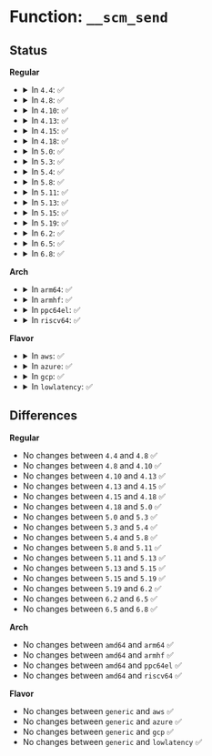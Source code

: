 # Function: <code>__scm_send</code>

## Status
<b>Regular</b>
<ul>
<li>
<details>
<summary>In <code>4.4</code>: ✅</summary>

```c
int __scm_send(struct socket *sock, struct msghdr *msg, struct scm_cookie *p);
```

**Collision:** Unique Global

**Inline:** No

**Transformation:** False

**Instances:**

```
In net/core/scm.c (ffffffff8170e690)
Location: net/core/scm.c:133
Inline: False
Direct callers:
  - net/netlink/af_netlink.c:netlink_sendmsg
  - net/unix/af_unix.c:maybe_init_creds
  - net/unix/af_unix.c:unix_stream_sendmsg
  - net/unix/af_unix.c:unix_dgram_sendmsg
```
**Symbols:**

```
ffffffff8170e690-ffffffff8170ea90: __scm_send (STB_GLOBAL)
```
</details>
</li>
<li>
<details>
<summary>In <code>4.8</code>: ✅</summary>

```c
int __scm_send(struct socket *sock, struct msghdr *msg, struct scm_cookie *p);
```

**Collision:** Unique Global

**Inline:** No

**Transformation:** False

**Instances:**

```
In net/core/scm.c (ffffffff81775e30)
Location: net/core/scm.c:133
Inline: False
Direct callers:
  - net/netlink/af_netlink.c:netlink_sendmsg
  - net/unix/af_unix.c:unix_stream_sendmsg
  - net/unix/af_unix.c:unix_dgram_sendmsg
  - net/unix/af_unix.c:maybe_init_creds
```
**Symbols:**

```
ffffffff81775e30-ffffffff81776236: __scm_send (STB_GLOBAL)
```
</details>
</li>
<li>
<details>
<summary>In <code>4.10</code>: ✅</summary>

```c
int __scm_send(struct socket *sock, struct msghdr *msg, struct scm_cookie *p);
```

**Collision:** Unique Global

**Inline:** No

**Transformation:** False

**Instances:**

```
In net/core/scm.c (ffffffff817a30b0)
Location: net/core/scm.c:133
Inline: False
Direct callers:
  - net/netlink/af_netlink.c:netlink_sendmsg
  - net/unix/af_unix.c:unix_stream_sendmsg
  - net/unix/af_unix.c:unix_dgram_sendmsg
  - net/unix/af_unix.c:maybe_init_creds
```
**Symbols:**

```
ffffffff817a30b0-ffffffff817a34b6: __scm_send (STB_GLOBAL)
```
</details>
</li>
<li>
<details>
<summary>In <code>4.13</code>: ✅</summary>

```c
int __scm_send(struct socket *sock, struct msghdr *msg, struct scm_cookie *p);
```

**Collision:** Unique Global

**Inline:** No

**Transformation:** False

**Instances:**

```
In net/core/scm.c (ffffffff817c1200)
Location: net/core/scm.c:134
Inline: False
Direct callers:
  - net/netlink/af_netlink.c:netlink_sendmsg
  - net/unix/af_unix.c:unix_stream_sendmsg
  - net/unix/af_unix.c:unix_dgram_sendmsg
  - net/unix/af_unix.c:maybe_init_creds
```
**Symbols:**

```
ffffffff817c1200-ffffffff817c15f2: __scm_send (STB_GLOBAL)
```
</details>
</li>
<li>
<details>
<summary>In <code>4.15</code>: ✅</summary>

```c
int __scm_send(struct socket *sock, struct msghdr *msg, struct scm_cookie *p);
```

**Collision:** Unique Global

**Inline:** No

**Transformation:** False

**Instances:**

```
In net/core/scm.c (ffffffff8183ac20)
Location: net/core/scm.c:134
Inline: False
Direct callers:
  - net/netlink/af_netlink.c:netlink_sendmsg
  - net/unix/af_unix.c:unix_stream_sendmsg
  - net/unix/af_unix.c:unix_dgram_sendmsg
  - net/unix/af_unix.c:maybe_init_creds
```
**Symbols:**

```
ffffffff8183ac20-ffffffff8183b005: __scm_send (STB_GLOBAL)
```
</details>
</li>
<li>
<details>
<summary>In <code>4.18</code>: ✅</summary>

```c
int __scm_send(struct socket *sock, struct msghdr *msg, struct scm_cookie *p);
```

**Collision:** Unique Global

**Inline:** No

**Transformation:** False

**Instances:**

```
In net/core/scm.c (ffffffff81885360)
Location: net/core/scm.c:134
Inline: False
Direct callers:
  - net/netlink/af_netlink.c:netlink_sendmsg
  - net/unix/af_unix.c:unix_stream_sendmsg
  - net/unix/af_unix.c:unix_dgram_sendmsg
  - net/unix/af_unix.c:maybe_init_creds
```
**Symbols:**

```
ffffffff81885360-ffffffff81885736: __scm_send (STB_GLOBAL)
```
</details>
</li>
<li>
<details>
<summary>In <code>5.0</code>: ✅</summary>

```c
int __scm_send(struct socket *sock, struct msghdr *msg, struct scm_cookie *p);
```

**Collision:** Unique Global

**Inline:** No

**Transformation:** False

**Instances:**

```
In net/core/scm.c (ffffffff818a5a90)
Location: net/core/scm.c:134
Inline: False
Direct callers:
  - net/netlink/af_netlink.c:netlink_sendmsg
  - net/unix/af_unix.c:unix_stream_sendmsg
  - net/unix/af_unix.c:unix_dgram_sendmsg
  - net/unix/af_unix.c:maybe_init_creds
```
**Symbols:**

```
ffffffff818a5a90-ffffffff818a5e6c: __scm_send (STB_GLOBAL)
```
</details>
</li>
<li>
<details>
<summary>In <code>5.3</code>: ✅</summary>

```c
int __scm_send(struct socket *sock, struct msghdr *msg, struct scm_cookie *p);
```

**Collision:** Unique Global

**Inline:** No

**Transformation:** False

**Instances:**

```
In net/core/scm.c (ffffffff818f0de0)
Location: net/core/scm.c:131
Inline: False
Direct callers:
  - net/netlink/af_netlink.c:netlink_sendmsg
  - net/unix/af_unix.c:unix_stream_sendmsg
  - net/unix/af_unix.c:unix_dgram_sendmsg
  - net/unix/af_unix.c:maybe_init_creds
```
**Symbols:**

```
ffffffff818f0de0-ffffffff818f11da: __scm_send (STB_GLOBAL)
```
</details>
</li>
<li>
<details>
<summary>In <code>5.4</code>: ✅</summary>

```c
int __scm_send(struct socket *sock, struct msghdr *msg, struct scm_cookie *p);
```

**Collision:** Unique Global

**Inline:** No

**Transformation:** False

**Instances:**

```
In net/core/scm.c (ffffffff81922d20)
Location: net/core/scm.c:131
Inline: False
Direct callers:
  - net/netlink/af_netlink.c:netlink_sendmsg
  - net/unix/af_unix.c:unix_stream_sendmsg
  - net/unix/af_unix.c:unix_dgram_sendmsg
  - net/unix/af_unix.c:maybe_init_creds
```
**Symbols:**

```
ffffffff81922d20-ffffffff8192311a: __scm_send (STB_GLOBAL)
```
</details>
</li>
<li>
<details>
<summary>In <code>5.8</code>: ✅</summary>

```c
int __scm_send(struct socket *sock, struct msghdr *msg, struct scm_cookie *p);
```

**Collision:** Unique Global

**Inline:** No

**Transformation:** False

**Instances:**

```
In net/core/scm.c (ffffffff819f6d60)
Location: net/core/scm.c:131
Inline: False
Direct callers:
  - net/netlink/af_netlink.c:netlink_sendmsg
  - net/unix/af_unix.c:unix_stream_sendmsg
  - net/unix/af_unix.c:unix_dgram_sendmsg
  - net/unix/af_unix.c:maybe_init_creds
```
**Symbols:**

```
ffffffff819f6d60-ffffffff819f71a3: __scm_send (STB_GLOBAL)
```
</details>
</li>
<li>
<details>
<summary>In <code>5.11</code>: ✅</summary>

```c
int __scm_send(struct socket *sock, struct msghdr *msg, struct scm_cookie *p);
```

**Collision:** Unique Global

**Inline:** No

**Transformation:** False

**Instances:**

```
In net/core/scm.c (ffffffff819f67d0)
Location: net/core/scm.c:131
Inline: False
Direct callers:
  - net/netlink/af_netlink.c:netlink_sendmsg
  - net/unix/af_unix.c:unix_stream_sendmsg
  - net/unix/af_unix.c:unix_dgram_sendmsg
  - net/unix/af_unix.c:maybe_init_creds
```
**Symbols:**

```
ffffffff819f67d0-ffffffff819f6c13: __scm_send (STB_GLOBAL)
```
</details>
</li>
<li>
<details>
<summary>In <code>5.13</code>: ✅</summary>

```c
int __scm_send(struct socket *sock, struct msghdr *msg, struct scm_cookie *p);
```

**Collision:** Unique Global

**Inline:** No

**Transformation:** False

**Instances:**

```
In net/core/scm.c (ffffffff819dc940)
Location: net/core/scm.c:131
Inline: False
Direct callers:
  - net/netlink/af_netlink.c:netlink_sendmsg
  - net/unix/af_unix.c:unix_stream_sendmsg
  - net/unix/af_unix.c:unix_dgram_sendmsg
  - net/unix/af_unix.c:maybe_init_creds
```
**Symbols:**

```
ffffffff819dc940-ffffffff819dcd81: __scm_send (STB_GLOBAL)
```
</details>
</li>
<li>
<details>
<summary>In <code>5.15</code>: ✅</summary>

```c
int __scm_send(struct socket *sock, struct msghdr *msg, struct scm_cookie *p);
```

**Collision:** Unique Global

**Inline:** No

**Transformation:** False

**Instances:**

```
In net/core/scm.c (ffffffff81a8cb80)
Location: net/core/scm.c:131
Inline: False
Direct callers:
  - net/netlink/af_netlink.c:netlink_sendmsg
  - net/unix/af_unix.c:unix_stream_sendmsg
  - net/unix/af_unix.c:unix_dgram_sendmsg
  - net/unix/af_unix.c:maybe_init_creds
```
**Symbols:**

```
ffffffff81a8cb80-ffffffff81a8cfc1: __scm_send (STB_GLOBAL)
```
</details>
</li>
<li>
<details>
<summary>In <code>5.19</code>: ✅</summary>

```c
int __scm_send(struct socket *sock, struct msghdr *msg, struct scm_cookie *p);
```

**Collision:** Unique Global

**Inline:** No

**Transformation:** False

**Instances:**

```
In net/core/scm.c (ffffffff81c02460)
Location: net/core/scm.c:131
Inline: False
Direct callers:
  - net/netlink/af_netlink.c:netlink_sendmsg
  - net/unix/af_unix.c:unix_stream_sendmsg
  - net/unix/af_unix.c:unix_dgram_sendmsg
  - net/unix/af_unix.c:maybe_init_creds
```
**Symbols:**

```
ffffffff81c02460-ffffffff81c028bf: __scm_send (STB_GLOBAL)
```
</details>
</li>
<li>
<details>
<summary>In <code>6.2</code>: ✅</summary>

```c
int __scm_send(struct socket *sock, struct msghdr *msg, struct scm_cookie *p);
```

**Collision:** Unique Global

**Inline:** No

**Transformation:** False

**Instances:**

```
In net/core/scm.c (ffffffff81db18f0)
Location: net/core/scm.c:131
Inline: False
Direct callers:
  - net/netlink/af_netlink.c:netlink_sendmsg
  - net/unix/af_unix.c:unix_stream_sendmsg
  - net/unix/af_unix.c:unix_dgram_sendmsg
  - net/unix/af_unix.c:maybe_init_creds
```
**Symbols:**

```
ffffffff81db18f0-ffffffff81db1d4f: __scm_send (STB_GLOBAL)
```
</details>
</li>
<li>
<details>
<summary>In <code>6.5</code>: ✅</summary>

```c
int __scm_send(struct socket *sock, struct msghdr *msg, struct scm_cookie *p);
```

**Collision:** Unique Global

**Inline:** No

**Transformation:** False

**Instances:**

```
In net/core/scm.c (ffffffff81e21e40)
Location: net/core/scm.c:131
Inline: False
Direct callers:
  - net/netlink/af_netlink.c:netlink_sendmsg
  - net/unix/af_unix.c:unix_stream_sendmsg
  - net/unix/af_unix.c:unix_dgram_sendmsg
```
**Symbols:**

```
ffffffff81e21e40-ffffffff81e222d2: __scm_send (STB_GLOBAL)
```
</details>
</li>
<li>
<details>
<summary>In <code>6.8</code>: ✅</summary>

```c
int __scm_send(struct socket *sock, struct msghdr *msg, struct scm_cookie *p);
```

**Collision:** Unique Global

**Inline:** No

**Transformation:** False

**Instances:**

```
In net/core/scm.c (ffffffff81edfd60)
Location: net/core/scm.c:137
Inline: False
Direct callers:
  - net/netlink/af_netlink.c:netlink_sendmsg
  - net/unix/af_unix.c:unix_stream_sendmsg
  - net/unix/af_unix.c:unix_dgram_sendmsg
```
**Symbols:**

```
ffffffff81edfd60-ffffffff81ee0216: __scm_send (STB_GLOBAL)
```
</details>
</li>
</ul>
<b>Arch</b>
<ul>
<li>
<details>
<summary>In <code>arm64</code>: ✅</summary>

```c
int __scm_send(struct socket *sock, struct msghdr *msg, struct scm_cookie *p);
```

**Collision:** Unique Global

**Inline:** No

**Transformation:** False

**Instances:**

```
In net/core/scm.c (ffff800010bbda28)
Location: net/core/scm.c:131
Inline: False
Direct callers:
  - net/netlink/af_netlink.c:netlink_sendmsg
  - net/unix/af_unix.c:unix_stream_sendmsg
  - net/unix/af_unix.c:unix_dgram_sendmsg
  - net/unix/af_unix.c:maybe_init_creds
```
**Symbols:**

```
ffff800010bbda28-ffff800010bbde20: __scm_send (STB_GLOBAL)
```
</details>
</li>
<li>
<details>
<summary>In <code>armhf</code>: ✅</summary>

```c
int __scm_send(struct socket *sock, struct msghdr *msg, struct scm_cookie *p);
```

**Collision:** Unique Global

**Inline:** No

**Transformation:** False

**Instances:**

```
In net/core/scm.c (c0cd9ad8)
Location: net/core/scm.c:131
Inline: False
Direct callers:
  - net/netlink/af_netlink.c:netlink_sendmsg
  - net/unix/af_unix.c:unix_stream_sendpage
  - net/unix/af_unix.c:unix_stream_sendmsg
  - net/unix/af_unix.c:unix_dgram_sendmsg
```
**Symbols:**

```
c0cd9ad8-c0cd9f14: __scm_send (STB_GLOBAL)
```
</details>
</li>
<li>
<details>
<summary>In <code>ppc64el</code>: ✅</summary>

```c
int __scm_send(struct socket *sock, struct msghdr *msg, struct scm_cookie *p);
```

**Collision:** Unique Global

**Inline:** No

**Transformation:** False

**Instances:**

```
In net/core/scm.c (c000000000c96dd0)
Location: net/core/scm.c:131
Inline: False
Direct callers:
  - net/netlink/af_netlink.c:netlink_sendmsg
  - net/unix/af_unix.c:unix_stream_sendmsg
  - net/unix/af_unix.c:unix_dgram_sendmsg
  - net/unix/af_unix.c:maybe_init_creds
```
**Symbols:**

```
c000000000c96dd0-c000000000c97318: __scm_send (STB_GLOBAL)
```
</details>
</li>
<li>
<details>
<summary>In <code>riscv64</code>: ✅</summary>

```c
int __scm_send(struct socket *sock, struct msghdr *msg, struct scm_cookie *p);
```

**Collision:** Unique Global

**Inline:** No

**Transformation:** False

**Instances:**

```
In net/core/scm.c (ffffffe00074bdbc)
Location: net/core/scm.c:131
Inline: False
Direct callers:
  - net/netlink/af_netlink.c:netlink_sendmsg
  - net/unix/af_unix.c:unix_stream_sendmsg
  - net/unix/af_unix.c:unix_dgram_sendmsg
  - net/unix/af_unix.c:maybe_init_creds
```
**Symbols:**

```
ffffffe00074bdbc-ffffffe00074c14c: __scm_send (STB_GLOBAL)
```
</details>
</li>
</ul>
<b>Flavor</b>
<ul>
<li>
<details>
<summary>In <code>aws</code>: ✅</summary>

```c
int __scm_send(struct socket *sock, struct msghdr *msg, struct scm_cookie *p);
```

**Collision:** Unique Global

**Inline:** No

**Transformation:** False

**Instances:**

```
In net/core/scm.c (ffffffff818c2d20)
Location: net/core/scm.c:131
Inline: False
Direct callers:
  - net/netlink/af_netlink.c:netlink_sendmsg
  - net/unix/af_unix.c:unix_stream_sendmsg
  - net/unix/af_unix.c:unix_dgram_sendmsg
  - net/unix/af_unix.c:maybe_init_creds
```
**Symbols:**

```
ffffffff818c2d20-ffffffff818c311a: __scm_send (STB_GLOBAL)
```
</details>
</li>
<li>
<details>
<summary>In <code>azure</code>: ✅</summary>

```c
int __scm_send(struct socket *sock, struct msghdr *msg, struct scm_cookie *p);
```

**Collision:** Unique Global

**Inline:** No

**Transformation:** False

**Instances:**

```
In net/core/scm.c (ffffffff8187cc60)
Location: net/core/scm.c:131
Inline: False
Direct callers:
  - net/netlink/af_netlink.c:netlink_sendmsg
  - net/unix/af_unix.c:unix_stream_sendmsg
  - net/unix/af_unix.c:unix_dgram_sendmsg
  - net/unix/af_unix.c:maybe_init_creds
```
**Symbols:**

```
ffffffff8187cc60-ffffffff8187d05a: __scm_send (STB_GLOBAL)
```
</details>
</li>
<li>
<details>
<summary>In <code>gcp</code>: ✅</summary>

```c
int __scm_send(struct socket *sock, struct msghdr *msg, struct scm_cookie *p);
```

**Collision:** Unique Global

**Inline:** No

**Transformation:** False

**Instances:**

```
In net/core/scm.c (ffffffff81913d20)
Location: net/core/scm.c:131
Inline: False
Direct callers:
  - net/netlink/af_netlink.c:netlink_sendmsg
  - net/unix/af_unix.c:unix_stream_sendmsg
  - net/unix/af_unix.c:unix_dgram_sendmsg
  - net/unix/af_unix.c:maybe_init_creds
```
**Symbols:**

```
ffffffff81913d20-ffffffff8191411a: __scm_send (STB_GLOBAL)
```
</details>
</li>
<li>
<details>
<summary>In <code>lowlatency</code>: ✅</summary>

```c
int __scm_send(struct socket *sock, struct msghdr *msg, struct scm_cookie *p);
```

**Collision:** Unique Global

**Inline:** No

**Transformation:** False

**Instances:**

```
In net/core/scm.c (ffffffff81934eb0)
Location: net/core/scm.c:131
Inline: False
Direct callers:
  - net/netlink/af_netlink.c:netlink_sendmsg
  - net/unix/af_unix.c:unix_stream_sendmsg
  - net/unix/af_unix.c:unix_dgram_sendmsg
  - net/unix/af_unix.c:maybe_init_creds
```
**Symbols:**

```
ffffffff81934eb0-ffffffff819352aa: __scm_send (STB_GLOBAL)
```
</details>
</li>
</ul>

## Differences
<b>Regular</b>
<ul>
<li>
No changes between <code>4.4</code> and <code>4.8</code> ✅
</li>
<li>
No changes between <code>4.8</code> and <code>4.10</code> ✅
</li>
<li>
No changes between <code>4.10</code> and <code>4.13</code> ✅
</li>
<li>
No changes between <code>4.13</code> and <code>4.15</code> ✅
</li>
<li>
No changes between <code>4.15</code> and <code>4.18</code> ✅
</li>
<li>
No changes between <code>4.18</code> and <code>5.0</code> ✅
</li>
<li>
No changes between <code>5.0</code> and <code>5.3</code> ✅
</li>
<li>
No changes between <code>5.3</code> and <code>5.4</code> ✅
</li>
<li>
No changes between <code>5.4</code> and <code>5.8</code> ✅
</li>
<li>
No changes between <code>5.8</code> and <code>5.11</code> ✅
</li>
<li>
No changes between <code>5.11</code> and <code>5.13</code> ✅
</li>
<li>
No changes between <code>5.13</code> and <code>5.15</code> ✅
</li>
<li>
No changes between <code>5.15</code> and <code>5.19</code> ✅
</li>
<li>
No changes between <code>5.19</code> and <code>6.2</code> ✅
</li>
<li>
No changes between <code>6.2</code> and <code>6.5</code> ✅
</li>
<li>
No changes between <code>6.5</code> and <code>6.8</code> ✅
</li>
</ul>
<b>Arch</b>
<ul>
<li>
No changes between <code>amd64</code> and <code>arm64</code> ✅
</li>
<li>
No changes between <code>amd64</code> and <code>armhf</code> ✅
</li>
<li>
No changes between <code>amd64</code> and <code>ppc64el</code> ✅
</li>
<li>
No changes between <code>amd64</code> and <code>riscv64</code> ✅
</li>
</ul>
<b>Flavor</b>
<ul>
<li>
No changes between <code>generic</code> and <code>aws</code> ✅
</li>
<li>
No changes between <code>generic</code> and <code>azure</code> ✅
</li>
<li>
No changes between <code>generic</code> and <code>gcp</code> ✅
</li>
<li>
No changes between <code>generic</code> and <code>lowlatency</code> ✅
</li>
</ul>
